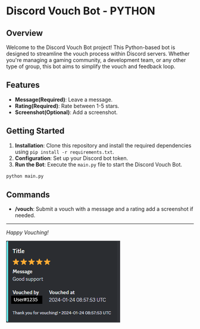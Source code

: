 # Discord Vouch Bot - PYTHON

## Overview

Welcome to the Discord Vouch Bot project! This Python-based bot is designed to streamline the vouch process within Discord servers. Whether you're managing a gaming community, a development team, or any other type of group, this bot aims to simplify the vouch and feedback loop.

## Features

- **Message(Required)**: Leave a message.
- **Rating(Required)**: Rate between 1-5 stars.
- **Screenshot(Optional)**: Add a screenshot.

## Getting Started

1. **Installation**: Clone this repository and install the required dependencies using `pip install -r requirements.txt`.
2. **Configuration**: Set up your Discord bot token.
3. **Run the Bot**: Execute the `main.py` file to start the Discord Vouch Bot.

```bash
python main.py
```

## Commands

- **/vouch**: Submit a vouch with a message and a rating add a screenshot if needed.

---

*Happy Vouching!*

![screenshot](https://github.com/ChristianDeWinter/Vouch-bot/blob/main/Display%20message.png)